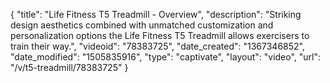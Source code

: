 {
    "title": "Life Fitness T5 Treadmill - Overview",
    "description": "Striking design aesthetics combined with unmatched customization and personalization options the Life Fitness T5 Treadmill allows exercisers to train their way.",
    "videoid": "78383725",
    "date_created": "1367346852",
    "date_modified": "1505835916",
    "type": "captivate",
    "layout": "video",
    "url": "\/v\/t5-treadmill\/78383725"
}